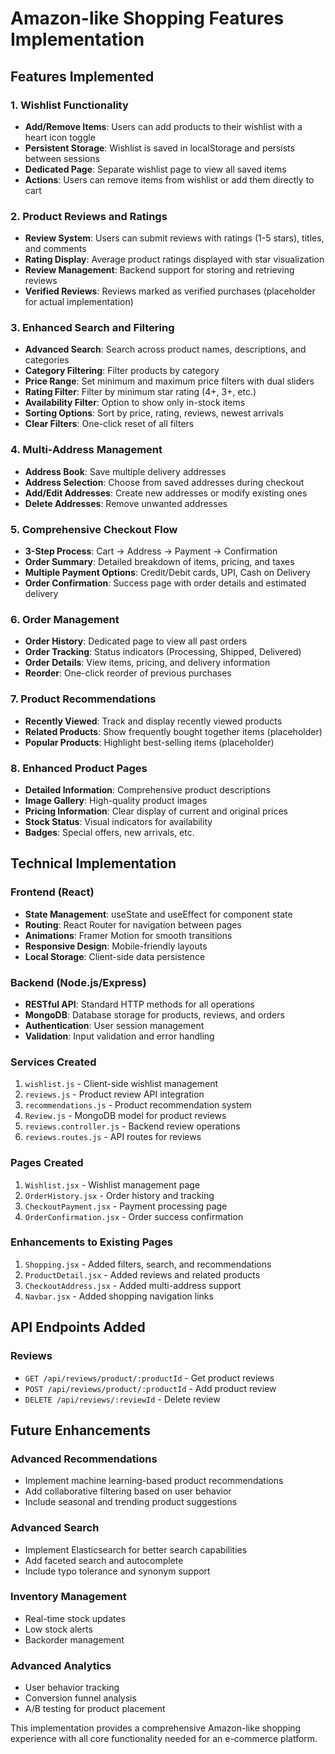 # Amazon-like Shopping Features Implementation

## Features Implemented

### 1. Wishlist Functionality
- **Add/Remove Items**: Users can add products to their wishlist with a heart icon toggle
- **Persistent Storage**: Wishlist is saved in localStorage and persists between sessions
- **Dedicated Page**: Separate wishlist page to view all saved items
- **Actions**: Users can remove items from wishlist or add them directly to cart

### 2. Product Reviews and Ratings
- **Review System**: Users can submit reviews with ratings (1-5 stars), titles, and comments
- **Rating Display**: Average product ratings displayed with star visualization
- **Review Management**: Backend support for storing and retrieving reviews
- **Verified Reviews**: Reviews marked as verified purchases (placeholder for actual implementation)

### 3. Enhanced Search and Filtering
- **Advanced Search**: Search across product names, descriptions, and categories
- **Category Filtering**: Filter products by category
- **Price Range**: Set minimum and maximum price filters with dual sliders
- **Rating Filter**: Filter by minimum star rating (4+, 3+, etc.)
- **Availability Filter**: Option to show only in-stock items
- **Sorting Options**: Sort by price, rating, reviews, newest arrivals
- **Clear Filters**: One-click reset of all filters

### 4. Multi-Address Management
- **Address Book**: Save multiple delivery addresses
- **Address Selection**: Choose from saved addresses during checkout
- **Add/Edit Addresses**: Create new addresses or modify existing ones
- **Delete Addresses**: Remove unwanted addresses

### 5. Comprehensive Checkout Flow
- **3-Step Process**: Cart → Address → Payment → Confirmation
- **Order Summary**: Detailed breakdown of items, pricing, and taxes
- **Multiple Payment Options**: Credit/Debit cards, UPI, Cash on Delivery
- **Order Confirmation**: Success page with order details and estimated delivery

### 6. Order Management
- **Order History**: Dedicated page to view all past orders
- **Order Tracking**: Status indicators (Processing, Shipped, Delivered)
- **Order Details**: View items, pricing, and delivery information
- **Reorder**: One-click reorder of previous purchases

### 7. Product Recommendations
- **Recently Viewed**: Track and display recently viewed products
- **Related Products**: Show frequently bought together items (placeholder)
- **Popular Products**: Highlight best-selling items (placeholder)

### 8. Enhanced Product Pages
- **Detailed Information**: Comprehensive product descriptions
- **Image Gallery**: High-quality product images
- **Pricing Information**: Clear display of current and original prices
- **Stock Status**: Visual indicators for availability
- **Badges**: Special offers, new arrivals, etc.

## Technical Implementation

### Frontend (React)
- **State Management**: useState and useEffect for component state
- **Routing**: React Router for navigation between pages
- **Animations**: Framer Motion for smooth transitions
- **Responsive Design**: Mobile-friendly layouts
- **Local Storage**: Client-side data persistence

### Backend (Node.js/Express)
- **RESTful API**: Standard HTTP methods for all operations
- **MongoDB**: Database storage for products, reviews, and orders
- **Authentication**: User session management
- **Validation**: Input validation and error handling

### Services Created
1. `wishlist.js` - Client-side wishlist management
2. `reviews.js` - Product review API integration
3. `recommendations.js` - Product recommendation system
4. `Review.js` - MongoDB model for product reviews
5. `reviews.controller.js` - Backend review operations
6. `reviews.routes.js` - API routes for reviews

### Pages Created
1. `Wishlist.jsx` - Wishlist management page
2. `OrderHistory.jsx` - Order history and tracking
3. `CheckoutPayment.jsx` - Payment processing page
4. `OrderConfirmation.jsx` - Order success confirmation

### Enhancements to Existing Pages
1. `Shopping.jsx` - Added filters, search, and recommendations
2. `ProductDetail.jsx` - Added reviews and related products
3. `CheckoutAddress.jsx` - Added multi-address support
4. `Navbar.jsx` - Added shopping navigation links

## API Endpoints Added

### Reviews
- `GET /api/reviews/product/:productId` - Get product reviews
- `POST /api/reviews/product/:productId` - Add product review
- `DELETE /api/reviews/:reviewId` - Delete review

## Future Enhancements

### Advanced Recommendations
- Implement machine learning-based product recommendations
- Add collaborative filtering based on user behavior
- Include seasonal and trending product suggestions

### Advanced Search
- Implement Elasticsearch for better search capabilities
- Add faceted search and autocomplete
- Include typo tolerance and synonym support

### Inventory Management
- Real-time stock updates
- Low stock alerts
- Backorder management

### Advanced Analytics
- User behavior tracking
- Conversion funnel analysis
- A/B testing for product placement

This implementation provides a comprehensive Amazon-like shopping experience with all core functionality needed for an e-commerce platform.